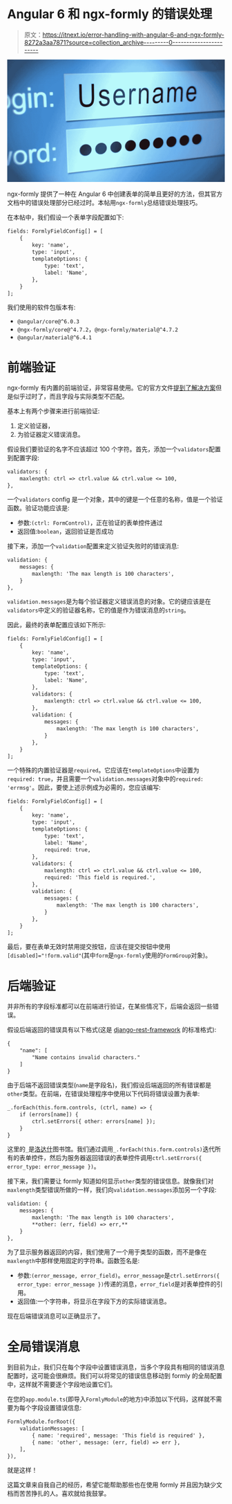 # Angular 6 和 ngx-formly 的错误处理

> 原文：<https://itnext.io/error-handling-with-angular-6-and-ngx-formly-8272a3aa7871?source=collection_archive---------0----------------------->

![](img/839d2fab6599d91d034d9ea635556a5f.png)

ngx-formly 提供了一种在 Angular 6 中创建表单的简单且更好的方法，但其官方文档中的错误处理部分已经过时。本帖用`ngx-formly`总结错误处理技巧。

在本帖中，我们假设一个表单字段配置如下:

```
fields: FormlyFieldConfig[] = [
    {
        key: 'name',
        type: 'input',
        templateOptions: {
            type: 'text',
            label: 'Name',
        },
    }
];
```

我们使用的软件包版本有:

*   `@angular/core@^6.0.3`
*   `@ngx-formly/core@^4.7.2`，`@ngx-formly/material@^4.7.2`
*   `@angular/material@^6.4.1`

# 前端验证

ngx-formly 有内置的前端验证，非常容易使用。它的官方文件[提到了解决方案](https://formly-js.github.io/ngx-formly/guide/validation)但是似乎过时了，而且字段与实际类型不匹配。

基本上有两个步骤来进行前端验证:

1.  定义验证器，
2.  为验证器定义错误消息。

假设我们要验证的名字不应该超过 100 个字符。首先，添加一个`validators`配置到配置字段:

```
validators: {
    maxlength: ctrl => ctrl.value && ctrl.value <= 100,
},
```

一个`validators` config 是一个对象，其中的键是一个任意的名称，值是一个验证函数。验证功能应该是:

*   参数:`(ctrl: FormControl)`，正在验证的表单控件通过
*   返回值:`boolean`，返回验证是否成功

接下来，添加一个`validation`配置来定义验证失败时的错误消息:

```
validation: {
    messages: {
        maxlength: 'The max length is 100 characters',
    }
},
```

`validation.messages`是为每个验证器定义错误消息的对象。它的键应该是在`validators`中定义的验证器名称，它的值是作为错误消息的`string`。

因此，最终的表单配置应该如下所示:

```
fields: FormlyFieldConfig[] = [
    {
        key: 'name',
        type: 'input',
        templateOptions: {
            type: 'text',
            label: 'Name',
        },
        validators: {
            maxlength: ctrl => ctrl.value && ctrl.value <= 100,
        },
        validation: {
            messages: {
                maxlength: 'The max length is 100 characters',
            }
        },
    }
];
```

一个特殊的内置验证器是`required`。它应该在`templateOptions`中设置为`required: true`，并且需要一个`validation.messages`对象中的`required: 'errmsg'`。因此，要使上述示例成为必需的，您应该编写:

```
fields: FormlyFieldConfig[] = [
    {
        key: 'name',
        type: 'input',
        templateOptions: {
            type: 'text',
            label: 'Name',
            required: true,
        },
        validators: {
            maxlength: ctrl => ctrl.value && ctrl.value <= 100,
            required: 'This field is required.',
        },
        validation: {
            messages: {
                maxlength: 'The max length is 100 characters',
            }
        },
    }
];
```

最后，要在表单无效时禁用提交按钮，应该在提交按钮中使用`[disabled]="!form.valid"`(其中`form`是`ngx-formly`使用的`FormGroup`对象)。

# 后端验证

并非所有的字段标准都可以在前端进行验证，在某些情况下，后端会返回一些错误。

假设后端返回的错误具有以下格式(这是 [django-rest-framework](http://www.django-rest-framework.org/) 的标准格式):

```
{
    "name": [
        "Name contains invalid characters."
    ]
}
```

由于后端不返回错误类型(`name`是字段名)，我们假设后端返回的所有错误都是`other`类型。在前端，在错误处理程序中使用以下代码将错误设置为表单:

```
_.forEach(this.form.controls, (ctrl, name) => {
    if (errors[name]) {
        ctrl.setErrors({ other: errors[name] });
    }
}
```

这里的`_`是[洛达什](https://lodash.com/)图书馆。我们通过调用`_.forEach(this.form.controls)`迭代所有的表单控件，然后为服务器返回错误的表单控件调用`ctrl.setErrors({ error_type: error_message })`。

接下来，我们需要让 formly 知道如何显示`other`类型的错误信息。就像我们对`maxlength`类型错误所做的一样，我们向`validation.messages`添加另一个字段:

```
validation: {
    messages: {
        maxlength: 'The max length is 100 characters',
        **other: (err, field) => err,**
    }
},
```

为了显示服务器返回的内容，我们使用了一个用于类型的函数，而不是像在`maxlength`中那样使用固定的字符串。函数签名是:

*   参数:`(error_message, error_field)`。`error_message`是`ctrl.setErrors({ error_type: error_message })`传递的消息，`error_field`是对表单控件的引用。
*   返回值:一个字符串，将显示在字段下方的实际错误消息。

现在后端错误消息可以正确显示了。

# 全局错误消息

到目前为止，我们只在每个字段中设置错误消息，当多个字段具有相同的错误消息配置时，这可能会很麻烦。我们可以将常见的错误信息移动到 formly 的全局配置中，这样就不需要逐个字段地设置它们。

在您的`app.module.ts`(即导入`FormlyModule`的地方)中添加以下代码，这样就不需要为每个字段设置错误信息:

```
FormlyModule.forRoot({
    validationMessages: [
        { name: 'required', message: 'This field is required' },
        { name: 'other', message: (err, field) => err },
    ],
}),
```

就是这样！

这篇文章来自我自己的经历，希望它能帮助那些也在使用 formly 并且因为缺少文档而苦苦挣扎的人。喜欢就给我鼓掌。